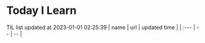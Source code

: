 # Today I Learn 
TIL list updated at 2023-01-01 02:25:39
| name | url | updated time |
| :--- | -- | -- |
